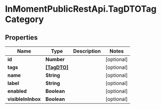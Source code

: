 # InMomentPublicRestApi.TagDTOTagCategory

## Properties

Name | Type | Description | Notes
------------ | ------------- | ------------- | -------------
**id** | **Number** |  | [optional] 
**tags** | [**[TagDTO]**](TagDTO.md) |  | [optional] 
**name** | **String** |  | [optional] 
**label** | **String** |  | [optional] 
**enabled** | **Boolean** |  | [optional] 
**visibleInInbox** | **Boolean** |  | [optional] 


